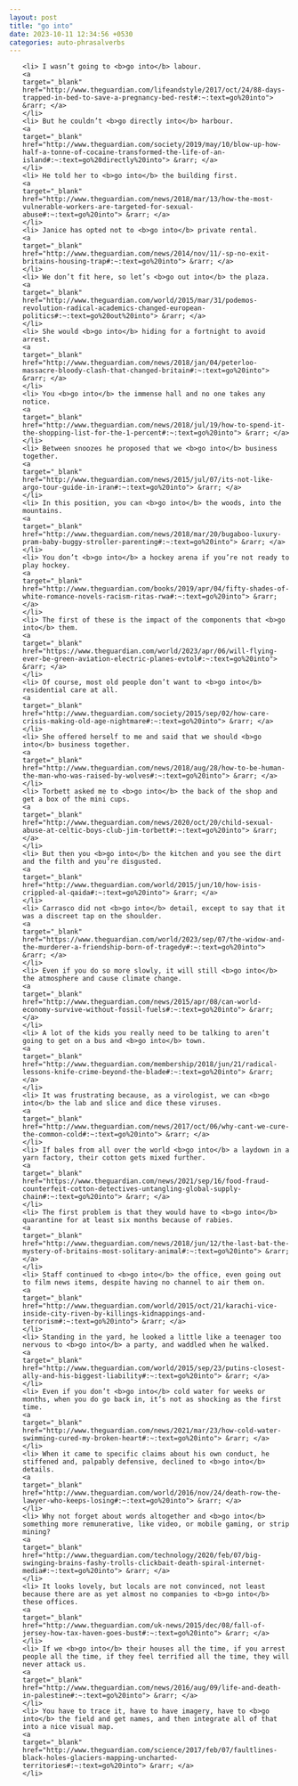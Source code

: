 ```yaml
---
layout: post
title: "go into"
date: 2023-10-11 12:34:56 +0530
categories: auto-phrasalverbs
---
```

<ol>

    <li> I wasn’t going to <b>go into</b> labour.
    <a 
    target="_blank" 
    href="http://www.theguardian.com/lifeandstyle/2017/oct/24/88-days-trapped-in-bed-to-save-a-pregnancy-bed-rest#:~:text=go%20into"> &rarr; </a>
    </li>
    <li> But he couldn’t <b>go directly into</b> harbour.
    <a 
    target="_blank" 
    href="http://www.theguardian.com/society/2019/may/10/blow-up-how-half-a-tonne-of-cocaine-transformed-the-life-of-an-island#:~:text=go%20directly%20into"> &rarr; </a>
    </li>
    <li> He told her to <b>go into</b> the building first.
    <a 
    target="_blank" 
    href="http://www.theguardian.com/news/2018/mar/13/how-the-most-vulnerable-workers-are-targeted-for-sexual-abuse#:~:text=go%20into"> &rarr; </a>
    </li>
    <li> Janice has opted not to <b>go into</b> private rental.
    <a 
    target="_blank" 
    href="http://www.theguardian.com/news/2014/nov/11/-sp-no-exit-britains-housing-trap#:~:text=go%20into"> &rarr; </a>
    </li>
    <li> We don’t fit here, so let’s <b>go out into</b> the plaza.
    <a 
    target="_blank" 
    href="http://www.theguardian.com/world/2015/mar/31/podemos-revolution-radical-academics-changed-european-politics#:~:text=go%20out%20into"> &rarr; </a>
    </li>
    <li> She would <b>go into</b> hiding for a fortnight to avoid arrest.
    <a 
    target="_blank" 
    href="http://www.theguardian.com/news/2018/jan/04/peterloo-massacre-bloody-clash-that-changed-britain#:~:text=go%20into"> &rarr; </a>
    </li>
    <li> You <b>go into</b> the immense hall and no one takes any notice.
    <a 
    target="_blank" 
    href="http://www.theguardian.com/news/2018/jul/19/how-to-spend-it-the-shopping-list-for-the-1-percent#:~:text=go%20into"> &rarr; </a>
    </li>
    <li> Between snoozes he proposed that we <b>go into</b> business together.
    <a 
    target="_blank" 
    href="http://www.theguardian.com/news/2015/jul/07/its-not-like-argo-tour-guide-in-iran#:~:text=go%20into"> &rarr; </a>
    </li>
    <li> In this position, you can <b>go into</b> the woods, into the mountains.
    <a 
    target="_blank" 
    href="http://www.theguardian.com/news/2018/mar/20/bugaboo-luxury-pram-baby-buggy-stroller-parenting#:~:text=go%20into"> &rarr; </a>
    </li>
    <li> You don’t <b>go into</b> a hockey arena if you’re not ready to play hockey.
    <a 
    target="_blank" 
    href="http://www.theguardian.com/books/2019/apr/04/fifty-shades-of-white-romance-novels-racism-ritas-rwa#:~:text=go%20into"> &rarr; </a>
    </li>
    <li> The first of these is the impact of the components that <b>go into</b> them.
    <a 
    target="_blank" 
    href="https://www.theguardian.com/world/2023/apr/06/will-flying-ever-be-green-aviation-electric-planes-evtol#:~:text=go%20into"> &rarr; </a>
    </li>
    <li> Of course, most old people don’t want to <b>go into</b> residential care at all.
    <a 
    target="_blank" 
    href="http://www.theguardian.com/society/2015/sep/02/how-care-crisis-making-old-age-nightmare#:~:text=go%20into"> &rarr; </a>
    </li>
    <li> She offered herself to me and said that we should <b>go into</b> business together.
    <a 
    target="_blank" 
    href="http://www.theguardian.com/news/2018/aug/28/how-to-be-human-the-man-who-was-raised-by-wolves#:~:text=go%20into"> &rarr; </a>
    </li>
    <li> Torbett asked me to <b>go into</b> the back of the shop and get a box of the mini cups.
    <a 
    target="_blank" 
    href="http://www.theguardian.com/news/2020/oct/20/child-sexual-abuse-at-celtic-boys-club-jim-torbett#:~:text=go%20into"> &rarr; </a>
    </li>
    <li> But then you <b>go into</b> the kitchen and you see the dirt and the filth and you’re disgusted.
    <a 
    target="_blank" 
    href="http://www.theguardian.com/world/2015/jun/10/how-isis-crippled-al-qaida#:~:text=go%20into"> &rarr; </a>
    </li>
    <li> Carrasco did not <b>go into</b> detail, except to say that it was a discreet tap on the shoulder.
    <a 
    target="_blank" 
    href="https://www.theguardian.com/world/2023/sep/07/the-widow-and-the-murderer-a-friendship-born-of-tragedy#:~:text=go%20into"> &rarr; </a>
    </li>
    <li> Even if you do so more slowly, it will still <b>go into</b> the atmosphere and cause climate change.
    <a 
    target="_blank" 
    href="http://www.theguardian.com/news/2015/apr/08/can-world-economy-survive-without-fossil-fuels#:~:text=go%20into"> &rarr; </a>
    </li>
    <li> A lot of the kids you really need to be talking to aren’t going to get on a bus and <b>go into</b> town.
    <a 
    target="_blank" 
    href="http://www.theguardian.com/membership/2018/jun/21/radical-lessons-knife-crime-beyond-the-blade#:~:text=go%20into"> &rarr; </a>
    </li>
    <li> It was frustrating because, as a virologist, we can <b>go into</b> the lab and slice and dice these viruses.
    <a 
    target="_blank" 
    href="http://www.theguardian.com/news/2017/oct/06/why-cant-we-cure-the-common-cold#:~:text=go%20into"> &rarr; </a>
    </li>
    <li> If bales from all over the world <b>go into</b> a laydown in a yarn factory, their cotton gets mixed further.
    <a 
    target="_blank" 
    href="https://www.theguardian.com/news/2021/sep/16/food-fraud-counterfeit-cotton-detectives-untangling-global-supply-chain#:~:text=go%20into"> &rarr; </a>
    </li>
    <li> The first problem is that they would have to <b>go into</b> quarantine for at least six months because of rabies.
    <a 
    target="_blank" 
    href="http://www.theguardian.com/news/2018/jun/12/the-last-bat-the-mystery-of-britains-most-solitary-animal#:~:text=go%20into"> &rarr; </a>
    </li>
    <li> Staff continued to <b>go into</b> the office, even going out to film news items, despite having no channel to air them on.
    <a 
    target="_blank" 
    href="http://www.theguardian.com/world/2015/oct/21/karachi-vice-inside-city-riven-by-killings-kidnappings-and-terrorism#:~:text=go%20into"> &rarr; </a>
    </li>
    <li> Standing in the yard, he looked a little like a teenager too nervous to <b>go into</b> a party, and waddled when he walked.
    <a 
    target="_blank" 
    href="http://www.theguardian.com/world/2015/sep/23/putins-closest-ally-and-his-biggest-liability#:~:text=go%20into"> &rarr; </a>
    </li>
    <li> Even if you don’t <b>go into</b> cold water for weeks or months, when you do go back in, it’s not as shocking as the first time.
    <a 
    target="_blank" 
    href="http://www.theguardian.com/news/2021/mar/23/how-cold-water-swimming-cured-my-broken-heart#:~:text=go%20into"> &rarr; </a>
    </li>
    <li> When it came to specific claims about his own conduct, he stiffened and, palpably defensive, declined to <b>go into</b> details.
    <a 
    target="_blank" 
    href="http://www.theguardian.com/world/2016/nov/24/death-row-the-lawyer-who-keeps-losing#:~:text=go%20into"> &rarr; </a>
    </li>
    <li> Why not forget about words altogether and <b>go into</b> something more remunerative, like video, or mobile gaming, or strip mining?
    <a 
    target="_blank" 
    href="http://www.theguardian.com/technology/2020/feb/07/big-swinging-brains-fashy-trolls-clickbait-death-spiral-internet-media#:~:text=go%20into"> &rarr; </a>
    </li>
    <li> It looks lovely, but locals are not convinced, not least because there are as yet almost no companies to <b>go into</b> these offices.
    <a 
    target="_blank" 
    href="http://www.theguardian.com/uk-news/2015/dec/08/fall-of-jersey-how-tax-haven-goes-bust#:~:text=go%20into"> &rarr; </a>
    </li>
    <li> If we <b>go into</b> their houses all the time, if you arrest people all the time, if they feel terrified all the time, they will never attack us.
    <a 
    target="_blank" 
    href="http://www.theguardian.com/news/2016/aug/09/life-and-death-in-palestine#:~:text=go%20into"> &rarr; </a>
    </li>
    <li> You have to trace it, have to have imagery, have to <b>go into</b> the field and get names, and then integrate all of that into a nice visual map.
    <a 
    target="_blank" 
    href="http://www.theguardian.com/science/2017/feb/07/faultlines-black-holes-glaciers-mapping-uncharted-territories#:~:text=go%20into"> &rarr; </a>
    </li>